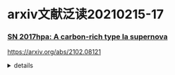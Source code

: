 # arxiv文献泛读20210215-17

### [SN 2017hpa: A carbon-rich type Ia supernova](./2102.08121.pdf)

https://arxiv.org/abs/2102.08121

<details>
<summary>details</summary>

Authors: Anirban Dutta, Avinash Singh, G.C. Anupama, D.K. Sahu, Brajesh Kumar
Comments: 15 pages, 13 figures, Accepted for publication in MNRAS

We present the optical (UBVRI) and ultraviolet (Swift-UVOT) photometry, and optical spectroscopy of Type Ia supernova SN 2017hpa. We study broadband UV+optical light curves and low resolution spectroscopy spanning from −13.8 to +108~d from the maximum light in B-band. The photometric analysis indicates that SN 2017hpa is a normal type Ia with ΔmB(15)=0.98±0.16 mag and MB=−19.45±0.15 mag at a distance modulus of μ=34.08±0.09 mag. The (uvw1−uvv) colour evolution shows that SN 2017hpa falls in the NUV-blue group. The (B−V) colour at maximum is bluer in comparison to normal type Ia supernovae. Spectroscopic analysis shows that the Si II 6355 absorption feature evolves rapidly with a velocity gradient, v˙=128±7 km s−1 d−1. The pre-maximum phase spectra show prominent C II 6580 Å absorption feature. The C II 6580 Å line velocity measured from the observed spectra is lower than the velocity of Si II 6355 Å, which could be due to a line of sight effect. The synthetic spectral fits to the pre-maximum spectra using syn++ indicate the presence of a high velocity component in the Si II absorption, in addition to a photospheric component. Fitting the observed spectrum with the spectral synthesis code TARDIS, the mass of unburned C in the ejecta is estimated to be ∼0.019~M⊙. The peak bolometric luminosity is Lbolpeak=1.43×1043 erg s−1. The radiation diffusion model fit to the bolometric light curve indicates 0.61±0.02 M⊙ of 56Ni is synthesized in the explosion.

- 对Ia 型 SN 2017hpa 光学+紫外（UBVRI+swift/uvot）波段测光以及光学波段测谱，-13.8天 至 108天。
- $\Delta m_B(15) = 0.98 \pm 0.16$ mag， $M_B = -19.45\pm 0.15$ mag（峰值星等），$D_L = 34.08 \pm 0.09$ mag.（根据测光分析）
- (uvw1 - uvv) 颜色演化表明SN 2017hpa 属于 NUV-blue group。峰值处(B-V)颜色相比普通Ia型超新星更蓝。
- 测谱分析显示Si II 6355 吸收线有较快的演化，$\dot{v} = 128 \pm 7\  km\ s^{-1}\ d^{-1}$。且峰值前的光谱显示出较强C II 6580吸收线。后者的速度比前者速度慢，原因可能是"a line of sight effect."
- 峰值前光普拟合显示Si II 吸收中存在一个光球成分之外的高速成分
- 光普拟合还给出喷射物中未燃烧的C质量为~0.019 $M_⊙$
- 热光度峰值为$L^{bol}_{peak} = 1.43 \times 10^{43} erg\ s^{-1}$，热光变曲线拟合给出56Ni 合成量为$0.61\pm 0.02 M_⊙$.

---

Q:

- 观测情况？

- NUV-blue group是什么？其颜色演化有何特征？与该超新星峰值处更蓝有联系吗？
- 什么样的"line of sight effect"导致不同谱线速度不一样？

---

A:

![fig1](2102.08121_fig1.png)

- 测光：

  - UBVRI，2-m HCT(Himalayan Chandra Telescope)

    ![sa1](2102.08121_sa1.png)

    ![taba3](2102.08121_taba3.png)

  - UVOT

    ![sa2](2102.08121_sa2.png)

    ![taba2](2102.08121_taba2.png)

- 测谱：

  - HCT 双光栅低分光谱

    ![sa3](2102.08121_sa3.png)

    ![taba4](2102.08121_taba4.png)

- 光变分析

  ![fig2-3](2102.08121_fig2-3png)

  - I波段的双峰特征源自抛射物中铁族元素随温度降低的电离演化。Ia SN超新星的普遍特征。

    ![sa4](2102.08121_sa4.png)

    ![sa41](2102.08121_sa41.png)

  - 颜色演化

    ![fig4](2102.08121_fig4.png)

    - (uvw1-uvv)更蓝，属于NUV-blue group。NUV-blue group：Milne et al. (2013):https://iopscience.iop.org/article/10.1088/0004-637X/779/1/23/pdf

      ![milne1](milne1.png)

      ![milne2](milne2.png)

    - 更蓝的原因可能与峰值前未燃烧的carbon有关。

      ![sa5](2102.08121_sa5.png)

- 关于光球速度(Si II 6355)与C的速度（C II 6580）不一致：碳元素集团运动速度与实现方向不一致，夹角逐渐变小。

![fig11](2102.08121_fig11.png)

![sa6](2102.08121_sa6.png)

- 光谱拟合

  ![fig12](2102.08121_fig12.png)

</details>